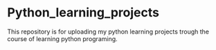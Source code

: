 # Python_learning_projects
This repository is for uploading my python learning projects trough the course of learning python programing.
